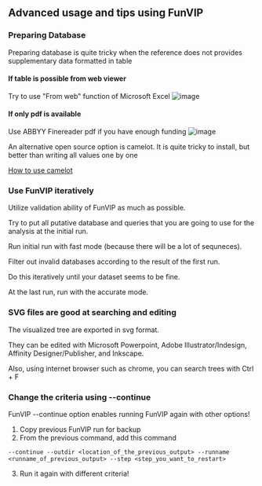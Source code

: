## Advanced usage and tips using FunVIP

### Preparing Database
Preparing database is quite tricky when the reference does not provides supplementary data formatted in table

#### If table is possible from web viewer
Try to use "From web" function of Microsoft Excel
![image](https://github.com/user-attachments/assets/f715a86f-4195-4622-a768-ab0cc753d610)

#### If only pdf is available
Use ABBYY Finereader pdf if you have enough funding
![image](https://github.com/user-attachments/assets/5f504692-88f6-41ac-ac16-8372591c8307)

An alternative open source option is camelot. It is quite tricky to install, but better than writing all values one by one

[How to use camelot](https://camelot-py.readthedocs.io/en/master/user/cli.html)


### Use FunVIP iteratively
Utilize validation ability of FunVIP as much as possible.

Try to put all putative database and queries that you are going to use for the analysis at the initial run.

Run initial run with fast mode (because there will be a lot of sequneces).

Filter out invalid databases according to the result of the first run.

Do this iteratively until your dataset seems to be fine.

At the last run, run with the accurate mode.

### SVG files are good at searching and editing
The visualized tree are exported in svg format. 

They can be edited with Microsoft Powerpoint, Adobe Illustrator/Indesign, Affinity Designer/Publisher, and Inkscape.

Also, using internet browser such as chrome, you can search trees with Ctrl + F


### Change the criteria using --continue
FunVIP --continue option enables running FunVIP again with other options!

1. Copy previous FunVIP run for backup
2. From the previous command, add this command
```
--continue --outdir <location_of_the_previous_output> --runname <runname_of_previous_output> --step <step_you_want_to_restart>
```
3. Run it again with different criteria!


